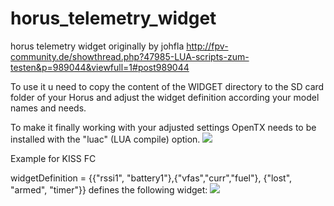 # horus_telemetry_widget
horus telemetry widget originally by johfla
http://fpv-community.de/showthread.php?47985-LUA-scripts-zum-testen&p=989044&viewfull=1#post989044

To use it u need to copy the content of the WIDGET directory to the SD card folder of your Horus and adjust the widget definition according your model names and needs.

To make it finally working with your adjusted settings OpenTX needs to be installed with the "luac" (LUA compile) option.
![](https://github.com/dk7xe/horus_telemetry_widget/blob/master/development/luac_option.JPG)

Example for KISS FC

widgetDefinition = {{"rssi1", "battery1"},{"vfas","curr","fuel"}, {"lost", "armed", "timer"}}
defines the following widget:
![](https://github.com/dk7xe/horus_telemetry_widget/blob/master/development/telemetry_widget_kiss.JPG)

